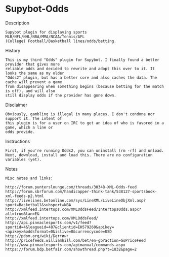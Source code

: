 Supybot-Odds
============

Description

    Supybot plugin for displaying sports MLB/NFL/NHL/NBA/MMA/NCAA/Tennis/AFL
    (College) Football/Basketball lines/odds/betting.

History

    This is my third "Odds" plugin for Supybot. I finally found a better provider that gives more
    reliable odds and decided to rewrite and adopt this over to it. It looks the same as my older
    "Odds2" plugin, but has a better core and also caches the data. The cache will prevent a game
    from disappearing when something begins (because betting for the match is off), and will also
    still display odds if the provider has gone down.

Disclaimer

    Obviously, gambling is illegal in many places. I don't condone nor support it. The intent of
    this plugin is for a user on IRC to get an idea of who is favored in a game, which a line or
    odds provide.

Instructions

    First, if you're running Odds2, you can uninstall (rm -rf) and unload.
    Next, download, install and load this. There are no configuration variables (yet).

Notes

    Misc notes and links:

    http://forum.punterslounge.com/threads/30348-XML-Odds-feed
    http://forum.sbrforum.com/handicapper-think-tank/538127-sportsbook-xml-feeds-p2.html
    http://livelines.betonline.com/sys/LineXML/LiveLineObjXml.asp?sport=Basketball&subsport=NBA
    http://xmlfeed.intertops.com/XMLOddsFeed/IntertopsOdds.aspx?all=true&lan=E&
    http://xmlfeed.intertops.com/XMLOddsFeed/
    http://api.pinnaclesports.com/v1/feed?sportid=4&leagueid=487&clientid=EH579260&apikey=<apikey>&oddsformat=0&islive=0&currencycode=USD
    http://pdom.org/wiki/Беттинг
    http://pricefeeds.williamhill.com/bet/en-gb?action=GoPriceFeed
    http://www.pinnaclesports.com/apimanual/commands.aspx
    https://forum.bdp.betfair.com/showthread.php?t=1832&page=2
